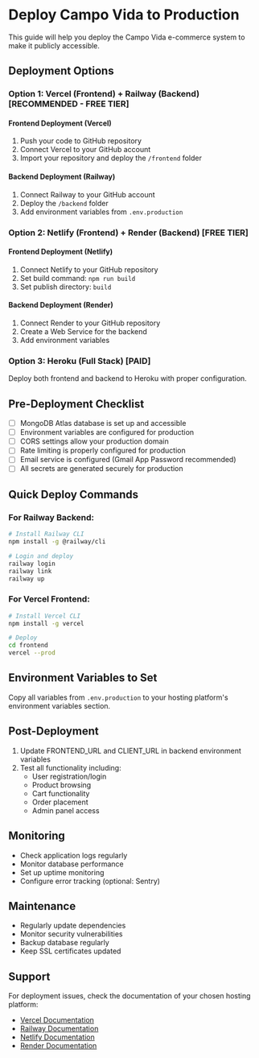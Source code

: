 # Deploy Campo Vida to Production

This guide will help you deploy the Campo Vida e-commerce system to make it publicly accessible.

## Deployment Options

### Option 1: Vercel (Frontend) + Railway (Backend) [RECOMMENDED - FREE TIER]

#### Frontend Deployment (Vercel)
1. Push your code to GitHub repository
2. Connect Vercel to your GitHub account
3. Import your repository and deploy the `/frontend` folder

#### Backend Deployment (Railway)
1. Connect Railway to your GitHub account
2. Deploy the `/backend` folder
3. Add environment variables from `.env.production`

### Option 2: Netlify (Frontend) + Render (Backend) [FREE TIER]

#### Frontend Deployment (Netlify)
1. Connect Netlify to your GitHub repository
2. Set build command: `npm run build`
3. Set publish directory: `build`

#### Backend Deployment (Render)
1. Connect Render to your GitHub repository
2. Create a Web Service for the backend
3. Add environment variables

### Option 3: Heroku (Full Stack) [PAID]

Deploy both frontend and backend to Heroku with proper configuration.

## Pre-Deployment Checklist

- [ ] MongoDB Atlas database is set up and accessible
- [ ] Environment variables are configured for production
- [ ] CORS settings allow your production domain
- [ ] Rate limiting is properly configured for production
- [ ] Email service is configured (Gmail App Password recommended)
- [ ] All secrets are generated securely for production

## Quick Deploy Commands

### For Railway Backend:
```bash
# Install Railway CLI
npm install -g @railway/cli

# Login and deploy
railway login
railway link
railway up
```

### For Vercel Frontend:
```bash
# Install Vercel CLI
npm install -g vercel

# Deploy
cd frontend
vercel --prod
```

## Environment Variables to Set

Copy all variables from `.env.production` to your hosting platform's environment variables section.

## Post-Deployment

1. Update FRONTEND_URL and CLIENT_URL in backend environment variables
2. Test all functionality including:
   - User registration/login
   - Product browsing
   - Cart functionality
   - Order placement
   - Admin panel access

## Monitoring

- Check application logs regularly
- Monitor database performance
- Set up uptime monitoring
- Configure error tracking (optional: Sentry)

## Maintenance

- Regularly update dependencies
- Monitor security vulnerabilities
- Backup database regularly
- Keep SSL certificates updated

## Support

For deployment issues, check the documentation of your chosen hosting platform:
- [Vercel Documentation](https://vercel.com/docs)
- [Railway Documentation](https://docs.railway.app)
- [Netlify Documentation](https://docs.netlify.com)
- [Render Documentation](https://render.com/docs)
